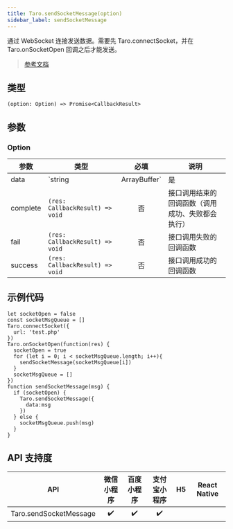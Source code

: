 ```yaml
---
title: Taro.sendSocketMessage(option)
sidebar_label: sendSocketMessage
---
```


通过 WebSocket 连接发送数据。需要先 Taro.connectSocket，并在 Taro.onSocketOpen 回调之后才能发送。

> [参考文档](https://developers.weixin.qq.com/miniprogram/dev/api/network/websocket/wx.sendSocketMessage.html)

## 类型

```tsx
(option: Option) => Promise<CallbackResult>
```

## 参数

### Option

| 参数 | 类型 | 必填 | 说明 |
| --- | --- | :---: | --- |
| data | `string | ArrayBuffer` | 是 | 需要发送的内容 |
| complete | `(res: CallbackResult) => void` | 否 | 接口调用结束的回调函数（调用成功、失败都会执行） |
| fail | `(res: CallbackResult) => void` | 否 | 接口调用失败的回调函数 |
| success | `(res: CallbackResult) => void` | 否 | 接口调用成功的回调函数 |

## 示例代码

```tsx
let socketOpen = false
const socketMsgQueue = []
Taro.connectSocket({
  url: 'test.php'
})
Taro.onSocketOpen(function(res) {
  socketOpen = true
  for (let i = 0; i < socketMsgQueue.length; i++){
    sendSocketMessage(socketMsgQueue[i])
  }
  socketMsgQueue = []
})
function sendSocketMessage(msg) {
  if (socketOpen) {
    Taro.sendSocketMessage({
      data:msg
    })
  } else {
    socketMsgQueue.push(msg)
  }
}
```

## API 支持度

| API | 微信小程序 | 百度小程序 | 支付宝小程序 | H5 | React Native |
| :---: | :---: | :---: | :---: | :---: | :---: |
| Taro.sendSocketMessage | ✔️ | ✔️ | ✔️ |  |  |
